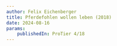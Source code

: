 ```yaml
---
author: Felix Eichenberger
title: Pferdefohlen wollen leben (2018)
date: 2024-08-16
params:
    publishedIn: ProTier 4/18
---
```

